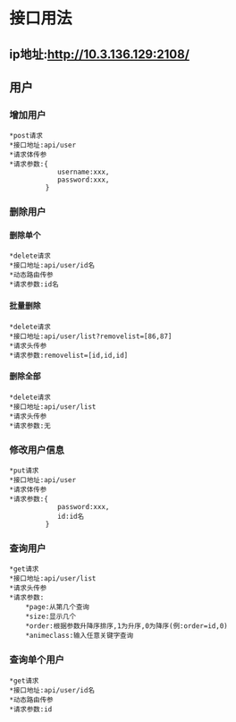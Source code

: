 # 接口用法
## ip地址:http://10.3.136.129:2108/

## 用户

### 增加用户

    *post请求
    *接口地址:api/user
    *请求体传参
    *请求参数:{  
                username:xxx,
                password:xxx,
             }
    
### 删除用户


#### 删除单个 
    *delete请求
    *接口地址:api/user/id名
    *动态路由传参
    *请求参数:id名

#### 批量删除
    *delete请求
    *接口地址:api/user/list?removelist=[86,87]
    *请求头传参
    *请求参数:removelist=[id,id,id]

#### 删除全部
    *delete请求
    *接口地址:api/user/list
    *请求头传参
    *请求参数:无

### 修改用户信息
    *put请求
    *接口地址:api/user
    *请求体传参
    *请求参数:{  
                password:xxx,
                id:id名
             }

### 查询用户
    *get请求
    *接口地址:api/user/list
    *请求头传参
    *请求参数:
        *page:从第几个查询
        *size:显示几个
        *order:根据参数升降序排序,1为升序,0为降序(例:order=id,0)
        *animeclass:输入任意关键字查询

### 查询单个用户
    *get请求
    *接口地址:api/user/id名
    *动态路由传参
    *请求参数:id
